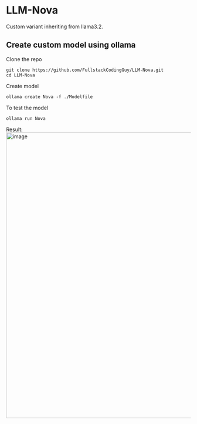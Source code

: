 # LLM-Nova
Custom variant inheriting from llama3.2.


## Create custom model using ollama

Clone the repo
```
git clone https://github.com/FullstackCodingGuy/LLM-Nova.git
cd LLM-Nova
```

Create model

```
ollama create Nova -f ./Modelfile
```

To test the model

```
ollama run Nova
```

Result:
<img width="777" alt="image" src="https://github.com/user-attachments/assets/8da7a49b-e697-4899-856f-8e94fcdac198" />
